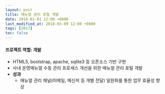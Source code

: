 ```yaml
---
layout: post
title: 매뉴얼 관리 포털 개발
date: 2018-01-01 12:00 +0800
last_modified_at: 2018-03-09 12:00 +0800
tags: [2017]
toc: false
---
```


#### 프로젝트 역할: 개발

- HTML5, bootstrap, apache, sqlite3 등 오픈소스 기반 구현
- 사내 운영매뉴얼 수동 관리 프로세스 개선을 위한 매뉴얼 관리 포털 개발
- **성과**
    + 매뉴얼 관리 채널(이메일, 메신저 등 개별 전달) 일원화를 통한 업무 효율성 향상
